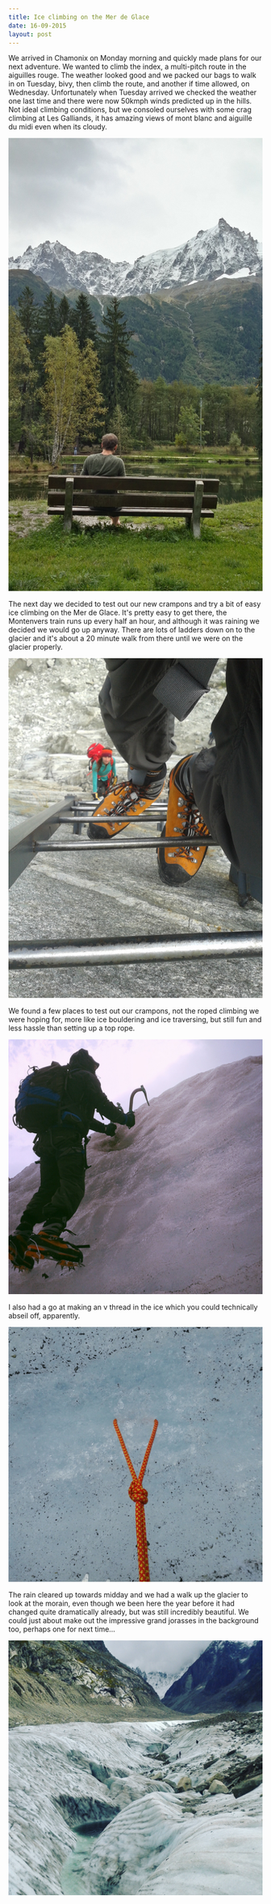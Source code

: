 ```yaml
---
title: Ice climbing on the Mer de Glace
date: 16-09-2015
layout: post
---
```


We arrived in Chamonix on Monday morning and quickly made plans for our next adventure. We wanted to climb the index, a multi-pitch route in the aiguilles rouge. The weather looked good and we packed our bags to walk in on Tuesday, bivy, then climb the route, and another if time allowed, on Wednesday. Unfortunately when Tuesday arrived we checked the weather one last time and there were now 50kmph winds predicted up in the hills. Not ideal climbing conditions, but we consoled ourselves with some crag climbing at Les Galliands, it has amazing views of mont blanc and aiguille du midi even when its cloudy.

![aiguille du midi](/assets/images/merdeglace/20150915_151353_Richtone(HDR).jpg)

The next day we decided to test out our new crampons and try a bit of easy ice climbing on the Mer de Glace. It's pretty easy to get there, the Montenvers train runs up every half an hour, and although it was raining we decided we would go up anyway. There are lots of ladders down on to the glacier and it's about a 20 minute walk from there until we were on the glacier properly.

![ladders](/assets/images/merdeglace/IMG_20150916_143853.jpg)

We found a few places to test out our crampons, not the roped climbing we were hoping for, more like ice bouldering and ice traversing, but still fun and less hassle than setting up a top rope.

![ice climbing](/assets/images/merdeglace/IMG_20150917_192136.jpg)

I also had a go at making an v thread in the ice which you could technically abseil off, apparently.

![ice thread](/assets/images/merdeglace/IMG_20150917_185814.jpg)

The rain cleared up towards midday and we had a walk up the glacier to look at the morain, even though we been here the year before it had changed quite dramatically already, but was still incredibly beautiful. We could just about make out the impressive grand jorasses in the background too, perhaps one for next time...

![morain](/assets/images/merdeglace/IMG_20150917_192025.jpg)
